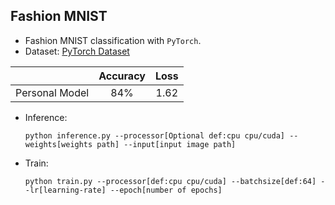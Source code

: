## Fashion MNIST
- Fashion MNIST classification with `PyTorch`.
- Dataset: <a href='https://pytorch.org/vision/stable/generated/torchvision.datasets.FashionMNIST.html#fashionmnist'>PyTorch Dataset</a>


|| Accuracy | Loss |
|:-:|:-:|:-:|
| Personal Model | 84% | 1.62 |

- Inference:
  ```shell
  python inference.py --processor[Optional def:cpu cpu/cuda] --weights[weights path] --input[input image path]
  ```
  
- Train:
   ```shell
   python train.py --processor[def:cpu cpu/cuda] --batchsize[def:64] --lr[learning-rate] --epoch[number of epochs]
   ```
